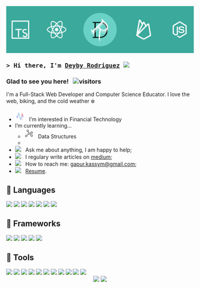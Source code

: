 <!---
deybyr647/deybyr647 is a ✨ special ✨ repository because its `README.md` (this file) appears on your GitHub profile.
You can click the Preview link to take a look at your changes.
--->

<img src="assets/deybyr647_banner.png" align="center"/>

### <samp>&gt; Hi there, I'm <a href="https://www.deybyr647.com" target="_blank" rel="noopener noreferrer">Deyby Rodriguez</a> <img src="https://media.giphy.com/media/hvRJCLFzcasrR4ia7z/giphy.gif" width="25"> </samp>

### Glad to see you here! &nbsp; ![visitors](https://visitor-badge.glitch.me/badge?page_id=deybyr647)

I'm a Full-Stack Web Developer and Computer Science Educator. I love the web, biking, and the cold weather ❄️

- <img src="assets/fintech.png" width="26px"/> &nbsp; I’m interested in Financial Technology
- I’m currently learning...
  - <img src="assets/graph.png" width="26px"/> &nbsp; Data Structures
  - 
- <img src="https://github.com/Gapur/Gapur/blob/main/assets/message.gif?raw=true" width="21" />&nbsp;&nbsp; Ask me about anything, I am happy to help;
- <img src="https://github.com/Gapur/Gapur/blob/main/assets/laptop.gif?raw=true" width="21" />&nbsp;&nbsp; I regulary write articles on [medium](https://gapur-kassym.medium.com);
- <img src="https://github.com/Gapur/Gapur/blob/main/assets/letterbox.gif?raw=true" width="21" />&nbsp;&nbsp; How to reach me: gapur.kassym@gmail.com;
- <img src="https://github.com/Gapur/Gapur/blob/main/assets/doc.gif?raw=true" width="21" />&nbsp;&nbsp; [Resume](https://gkassym.netlify.app/Resume.pdf).


## 🔧 Languages
<div>
  <img src="https://img.shields.io/badge/Web-TypeScript-informational?style=flat&logo=typescript&logoColor=white&color=21897e"/>
  <img src="https://img.shields.io/badge/Web-JavaScript-informational?style=flat&logo=javascript&logoColor=white&color=21897e"/>
  <img src="https://img.shields.io/badge/General-Java-informational?style=flat&logo=openjdk&logoColor=white&color=21897e"/>
  <img src="https://img.shields.io/badge/General-Python-informational?style=flat&logo=python&logoColor=white&color=21897e"/>
  <img src="https://img.shields.io/badge/Web-HTML5-informational?style=flat&logo=html5&logoColor=white&color=21897e"/>
  <img src="https://img.shields.io/badge/Web-CSS3-informational?style=flat&logo=css3&logoColor=white&color=21897e"/>
  <img src="https://img.shields.io/badge/Data-JSON-informational?style=flat&logo=json&logoColor=white&color=21897e"/>  
</div>

## 🔧 Frameworks
<div>
  <img src="https://img.shields.io/badge/Front--End-React-informational?style=flat&logo=react&logoColor=white&color=21897e"/>
  <img src="https://img.shields.io/badge/Full--Stack-NextJS-informational?style=flat&logo=nextdotjs&logoColor=white&color=21897e"/>
  <img src="https://img.shields.io/badge/Back--End-NodeJS-informational?style=flat&logo=nodedotjs&logoColor=white&color=21897e"/>
  <img src="https://img.shields.io/badge/CSS-Bootstrap-informational?style=flat&logo=bootstrap&logoColor=white&color=21897e"/>
  <img src="https://img.shields.io/badge/CSS-Bulma-informational?style=flat&logo=bulma&logoColor=white&color=21897e"/>
</div>

## 🔧 Tools
<div>
  <img src="https://img.shields.io/badge/Cloud-Vercel-informational?style=flat&logo=vercel&logoColor=white&color=21897e"/>
  <img src="https://img.shields.io/badge/Cloud-Firebase-informational?style=flat&logo=firebase&logoColor=white&color=21897e"/>
  <img src="https://img.shields.io/badge/Database-MongoDB-informational?style=flat&logo=mongodb&logoColor=white&color=21897e"/>
  <img src="https://img.shields.io/badge/Stack-Jamstack-informational?style=flat&logo=jamstack&logoColor=white&color=21897e"/>
  <img src="https://img.shields.io/badge/IDE-Webstorm-informational?style=flat&logo=webstorm&logoColor=white&color=21897e"/>
  <img src="https://img.shields.io/badge/Tools-GitHub-informational?style=flat&logo=github&logoColor=white&color=21897e"/>
  <img src="https://img.shields.io/badge/REST--APIs-Insomnia-informational?style=flat&logo=insomnia&logoColor=white&color=21897e"/>
  <img src="https://img.shields.io/badge/Tools-Git-informational?style=flat&logo=git&logoColor=white&color=21897e"/>
  <img src="https://img.shields.io/badge/Terminal-Hyper-informational?style=flat&logo=hyper&logoColor=white&color=21897e"/>
  <img src="https://img.shields.io/badge/Package_Manager-pnpm-informational?style=flat&logo=pnpm&logoColor=white&color=21897e"/>  
  <img src="https://img.shields.io/badge/OS-MacOS-informational?style=flat&logo=apple&logoColor=white&color=21897e"/>
</div>

<div align="center">
  <img height="180em" src="https://github-readme-stats.vercel.app/api?username=deybyr647&show_icons=true&count_private=true&include_all_commits=true&theme=vue" 
       media="(prefers-color-scheme: light), (prefers-color-scheme: no-preference)"/>
  <img height="180em" src="https://github-readme-stats.vercel.app/api/top-langs/?username=deybyr647&show_icons=true&layout=compact&langs_count=8&theme=vue"
       media="(prefers-color-scheme: light), (prefers-color-scheme: no-preference)"/>
</div>

